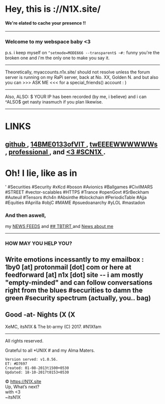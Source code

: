 # Hey, this is ://N1X.site/
#### We're elated to cache your presence !!


---

### Welcome to my webspace baby <3
p.s. i keep myself on 
`^setmode=MODE666 --transparent$ ~#:`
funny you're the broken one and i'm the only one to make you say it.

---
 
   Theoretically, myaccounts.n1x.site/ should not resolve unless the forum server is running on my RaPi server, back at No. XX, Golden N. and but also you can >>> ASK ME <<< for a special_friends() account : )

---

Also, ALSO: $ YOUR IP has been recorded (by me, i believe) and i can ^ALSO$ get nasty inasmuch if you plan likewise.

---
# LINKS
[ github ](http://github.com/itsn1x), [ 14BME0133ofVIT ](http://14bme0133.github.io), [ twEEEEWWWWWWs ](http://twitter.com/itsn1x), [ professional ](http://linkedin.com/in/itsn1x), and [ <3 #SCN1X ](http://soundcloud.com/itsn1x).
---

# Oh! I lie, like as in
' #Securities #Security #xKcd #boson #Avionics #Ballgames #CivilMARS #STREET #vector-scalables #HTTPS #Trance #openGovt #SrBeckham #Auteuil #Tensors #ch4n #Absinthe #blockchain #PeriodicTable #Ajja #Equities #Aprilla #objC #MAME #psuedoanarchy #yLOL #mastadon

### And then aswell, 
my [NEWS FEEDS](NewsFEEDforN1Xsite) and [ ## TBTIRT ](https://twitter.com/search?q=TBTIRT) and [ News about me ](http://google.com/search?q=itsn1x)

---

### HOW MAY YOU HELP YOU?
Write emotions incessantly to my emailbox : 1by0 [at] protonmail [dot] com or here at feedforward [at] n1x [dot] site -- i am mostly "empty-minded" and can follow conversations right from the blues #securities to damn the green #security spectrum (actually, you.. bag)
---
 

## __Good -at- Nights__ (X (X
XeMC, itsN1X & The bt-army
(C) 2017. #N1Xfam

---

All rights reserved.

Grateful to all *UNIX # and my Alma Maters.


    Version served: v1.0.56.
    ET: #D7697
    Created: 01-08-2013t1500+0530
    Updated: 18-10-2017t0153+0530

© https://N1X.site
<br>Up, What’s next?
<br>with <3
<br>~itsN1X
